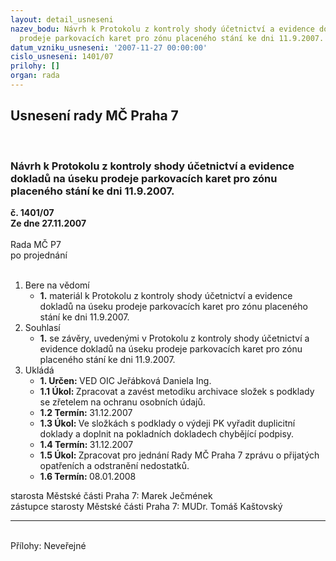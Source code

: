 ```yaml
---
layout: detail_usneseni
nazev_bodu: Návrh k Protokolu z kontroly shody účetnictví a evidence dokladů na úseku
  prodeje parkovacích karet pro zónu placeného stání ke dni 11.9.2007.
datum_vzniku_usneseni: '2007-11-27 00:00:00'
cislo_usneseni: 1401/07
prilohy: []
organ: rada
---
```

<div id="ucUsn_pList" class="usn">
	<span><h2>Usnesení rady MČ Praha 7 </h2>
<br></span><div class="standBody">
<span><h3>Návrh k Protokolu z kontroly shody účetnictví a evidence dokladů na úseku prodeje parkovacích karet pro zónu placeného stání ke dni 11.9.2007.</h3></span><div class="center">
		<strong>č. 1401/07</strong><br>
	</div>
<div class="center">
		<strong>Ze dne 27.11.2007</strong><br><br>
	</div>Rada MČ P7<br> po projednání<br><br><ol>
<li>Bere na vědomí<ul><li>
<strong>1.</strong> materiál k Protokolu z kontroly shody účetnictví a evidence dokladů na úseku prodeje parkovacích karet pro zónu placeného stání ke dni 11.9.2007.</li></ul>
</li>
<li>Souhlasí<ul><li>
<strong>1.</strong> se závěry, uvedenými v Protokolu z kontroly shody účetnictví a evidence dokladů na úseku prodeje parkovacích karet pro zónu placeného stání ke dni 11.9.2007.</li></ul>
</li>
<li>Ukládá<ul>
<li>
<strong>1. Určen: </strong>VED OIC Jeřábková Daniela Ing.</li>
<li>
<strong>1.1 Úkol: </strong>Zpracovat a zavést metodiku archivace složek s podklady se zřetelem na ochranu osobních údajů.</li>
<li>
<strong>1.2 Termín: </strong>31.12.2007</li>
<li>
<strong>1.3 Úkol: </strong>Ve složkách s podklady o výdeji PK vyřadit duplicitní doklady a doplnit na pokladních dokladech chybějící podpisy.</li>
<li>
<strong>1.4 Termín: </strong>31.12.2007</li>
<li>
<strong>1.5 Úkol: </strong>Zpracovat pro jednání Rady MČ Praha 7 zprávu o přijatých opatřeních a odstranění nedostatků.</li>
<li>
<strong>1.6 Termín: </strong>08.01.2008</li>
</ul>
</li>
</ol>starosta Městské části Praha 7: Marek Ječmének<br>zástupce starosty Městské části Praha 7: MUDr. Tomáš Kaštovský <hr>
<br>Přílohy: Neveřejné</div>
</div>